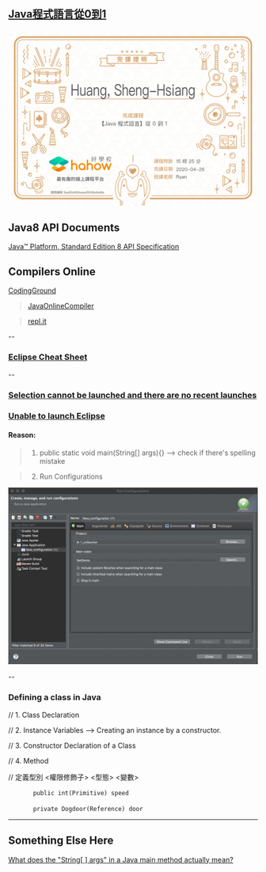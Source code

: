 ## [Java程式語言從0到1](https://hahow.in/courses/5892e48a5f188a07007f7013/assignments)
![certification](https://github.com/jshuang0520/Java_0_to_1_Hahow/blob/master/certification/Hahow%20%E5%A5%BD%E5%AD%B8%E6%A0%A1%E5%AE%8C%E8%AA%B2%E8%AD%89%E6%98%8E%20-%20%E3%80%90Java%20%E7%A8%8B%E5%BC%8F%E8%AA%9E%E8%A8%80%E3%80%91%E5%BE%9E%200%20%E5%88%B0%201.png)

## Java8 API Documents
[Java™ Platform, Standard Edition 8
API Specification](https://docs.oracle.com/javase/8/docs/api/)

## Compilers Online

[CodingGround](https://www.tutorialspoint.com/codingground.htm)
> [JavaOnlineCompiler](https://www.tutorialspoint.com/compile_java8_online.php)


> [repl.it](https://repl.it/languages)

--

### [Eclipse Cheat Sheet](https://www.shortcutfoo.com/app/dojos/eclipse-win/cheatsheet)


-- 

### [Selection cannot be launched and there are no recent launches](https://stackoverflow.com/questions/9240333/selection-cannot-be-launched-and-there-are-no-recent-launches-when-eclipse-for)

### [Unable to launch Eclipse](https://www.youtube.com/watch?v=XbIyip3WtNw)

#### Reason:
> 1. public static void main(String[] args){} --> check if there's spelling mistake

> 2. Run Configurations

![eclipse_run_configuration](https://github.com/jshuang0520/Java_0_to_1_Hahow/blob/master/eclipse_run_configuration.jpg)

--

### Defining a class in Java

// 1. Class Declaration

// 2. Instance Variables --> Creating an instance by a constructor.

// 3. Constructor Declaration of a Class

// 4. Method


// 定義型別 <權限修飾子> <型態> <變數>

           public int(Primitive) speed

           private Dogdoor(Reference) door 

---



## Something Else Here

[What does the "String[ ] args" in a Java main method actually mean?](https://www.quora.com/What-does-the-String-args-in-a-Java-main-method-actually-mean)


